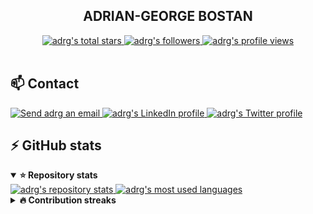 <!-- Header -->
<h2 align="center">ADRIAN-GEORGE BOSTAN</h2>

<div align="center">
  <a href="#adrian-george-bostan">
    <img alt="adrg's total stars" src="https://img.shields.io/github/stars/adrg?label=TOTAL+STARS&style=flat-square" />
  </a>
  <a href="https://github.com/adrg?tab=followers">
    <img alt="adrg's followers" src="https://img.shields.io/github/followers/adrg?label=FOLLOWERS&style=flat-square" />
  </a>
  <a href="#adrian-george-bostan">
    <img alt="adrg's profile views" src="https://komarev.com/ghpvc/?username=adrg&label=PROFILE+VIEWS&logo=github&style=flat-square" />
  </a>
</div>

<br />

<!-- Contact -->
<h2>📫 Contact</h2>

<a href="mailto:adrg@epistack.com">
  <img alt="Send adrg an email" src="https://img.shields.io/badge/email-d14836?style=for-the-badge&logo=gmail&logoColor=white" />
</a>
<a href="https://linkedin.com/in/adrgb">
  <img alt="adrg's LinkedIn profile" src="https://img.shields.io/badge/linkedin-0077b5?style=for-the-badge&logo=linkedin&logoColor=white" />
</a>
<a href="https://twitter.com/adrg_b">
  <img alt="adrg's Twitter profile" src="https://img.shields.io/badge/twitter-1da1f2?style=for-the-badge&logo=twitter&logoColor=white" />
</a>

<br />

<!-- GitHub stats -->
<h2>⚡ GitHub stats</h2>
<details open>
  <summary><strong>⭐ Repository stats</strong></summary>
  <a href="#-github-stats">
    <img alt="adrg's repository stats" src="https://github-readme-stats-anuraghazra1.vercel.app/api?username=adrg&show_icons=true&count_private=true&include_all_commits=true&hide_border=true&hide_title=true&bg_color=ffffff" />
  </a>
  <a href="#-github-stats">
    <img alt="adrg's most used languages" src="https://github-readme-stats.vercel.app/api/top-langs/?username=adrg&langs_count=8&layout=compact&hide_border=true&hide_title=true&bg_color=ffffff" />
  </a>
</details>

<details>
  <summary><strong>🔥 Contribution streaks</strong></summary>
  <a href="#-github-stats">
    <img src="https://github-readme-streak-stats.herokuapp.com/?user=adrg&hide_border=true&background=ffffff" />
  </a>
</details>
